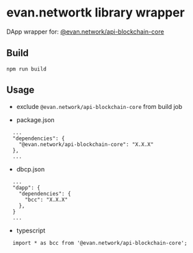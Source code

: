 # evan.networtk library wrapper

DApp wrapper for: [@evan.network/api-blockchain-core](https://github.com/evannetwork/api-blockchain-core)

## Build
```
npm run build
```


## Usage
- exclude `@evan.network/api-blockchain-core` from build job

- package.json
```
  ...
  "dependencies": {
    "@evan.network/api-blockchain-core": "X.X.X"
  },
  ...
```

- dbcp.json
```
  ...
  "dapp": {
    "dependencies": {
      "bcc": "X.X.X"
    },
  }
  ...
```

- typescript
```
  import * as bcc from '@evan.network/api-blockchain-core';
```
